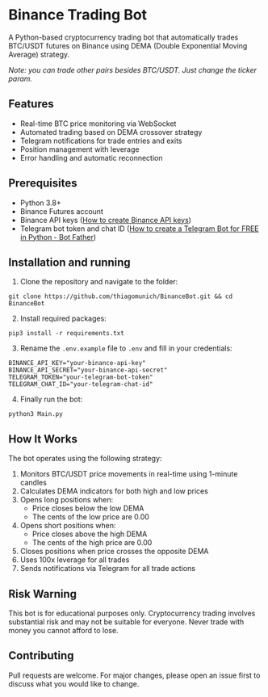 # Binance Trading Bot

A Python-based cryptocurrency trading bot that automatically trades BTC/USDT futures on Binance using DEMA (Double Exponential Moving Average) strategy.


*Note: you can trade other pairs besides BTC/USDT. Just change the ticker param.*

## Features

- Real-time BTC price monitoring via WebSocket
- Automated trading based on DEMA crossover strategy
- Telegram notifications for trade entries and exits
- Position management with leverage
- Error handling and automatic reconnection

## Prerequisites

- Python 3.8+
- Binance Futures account
- Binance API keys ([How to create Binance API keys](https://www.binance.com/en/support/faq/how-to-create-api-360002502072))
- Telegram bot token and chat ID ([How to create a Telegram Bot for FREE in Python - Bot Father](https://www.youtube.com/watch?v=URPIZZNr_2M&ab_channel=Indently))

## Installation and running

1. Clone the repository and navigate to the folder:
```
git clone https://github.com/thiagomunich/BinanceBot.git && cd BinanceBot
```

2. Install required packages:
```
pip3 install -r requirements.txt
```

3. Rename the `.env.example` file to `.env` and fill in your credentials:
```
BINANCE_API_KEY="your-binance-api-key"
BINANCE_API_SECRET="your-binance-api-secret"
TELEGRAM_TOKEN="your-telegram-bot-token"
TELEGRAM_CHAT_ID="your-telegram-chat-id"
```

4. Finally run the bot:
```
python3 Main.py
```

## How It Works

The bot operates using the following strategy:

1. Monitors BTC/USDT price movements in real-time using 1-minute candles
2. Calculates DEMA indicators for both high and low prices
3. Opens long positions when:
   - Price closes below the low DEMA
   - The cents of the low price are 0.00
4. Opens short positions when:
   - Price closes above the high DEMA
   - The cents of the high price are 0.00
5. Closes positions when price crosses the opposite DEMA
6. Uses 100x leverage for all trades
7. Sends notifications via Telegram for all trade actions

## Risk Warning

This bot is for educational purposes only. Cryptocurrency trading involves substantial risk and may not be suitable for everyone. Never trade with money you cannot afford to lose.

## Contributing

Pull requests are welcome. For major changes, please open an issue first to discuss what you would like to change.
